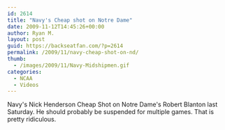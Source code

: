 ```yaml
---
id: 2614
title: "Navy's Cheap shot on Notre Dame"
date: 2009-11-12T14:45:26+00:00
author: Ryan M.
layout: post
guid: https://backseatfan.com/?p=2614
permalink: /2009/11/navy-cheap-shot-on-nd/
thumb:
  - /images/2009/11/Navy-Midshipmen.gif
categories:
  - NCAA
  - Videos
---
```


<div class="entry">
  <p>
  </p>

  <p>
    Navy's Nick Henderson Cheap Shot on Notre Dame's Robert Blanton last Saturday. He should probably be suspended for multiple games. That is pretty ridiculous.
  </p>
</div>
